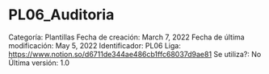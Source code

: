 # PL06_Auditoria

Categoría: Plantillas
Fecha de creación: March 7, 2022
Fecha de última modificación: May 5, 2022
Identificador: PL06
Liga: https://www.notion.so/d6711de344ae486cb1ffc68037d9ae81
Se utiliza?: No
Última versión: 1.0